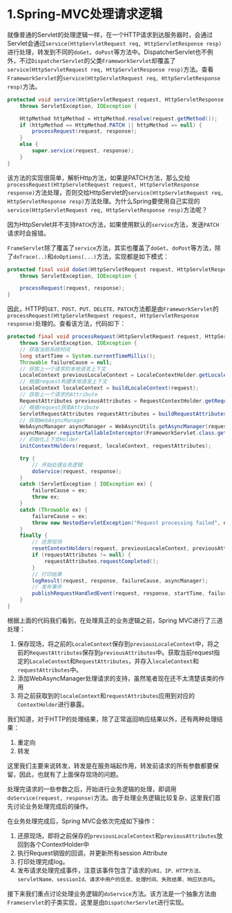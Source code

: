 # 1.Spring-MVC处理请求逻辑

就像普通的Servlet的处理逻辑一样，在一个HTTP请求到达服务器时，会通过Servlet会通过`service(HttpServletRequest req, HttpServletResponse resp)`进行处理，转发到不同的`doGet`、`doPost`等方法中。DispatcherServlet也不例外，不过`DispatcherServlet`的父类`FrameworkServlet`却覆盖了`service(HttpServletRequest req, HttpServletResponse resp)`方法。查看`FrameworkServlet`的`service(HttpServletRequest req, HttpServletResponse resp)`方法。

```java
protected void service(HttpServletRequest request, HttpServletResponse response)
    throws ServletException, IOException {

    HttpMethod httpMethod = HttpMethod.resolve(request.getMethod());
    if (httpMethod == HttpMethod.PATCH || httpMethod == null) {
        processRequest(request, response);
    }
    else {
        super.service(request, response);
    }
}
```

该方法的实现很简单，解析Http方法，如果是PATCH方法，那么交给`processRequest(HttpServletRequest request, HttpServletResponse response)`方法处理，否则交给HttpServlet的`service(HttpServletRequest req, HttpServletResponse resp)`方法处理。为什么Spring要使用自己实现的`service(HttpServletRequest req, HttpServletResponse resp)`方法呢？

因为HttpServlet并不支持`PATCH`方法，如果使用默认的`service`方法，发送`PATCH`请求时会报错。

`FrameServlet`除了覆盖了`service`方法，其实也覆盖了`doGet`、`doPost`等方法，除了`doTrace(..)`和`doOptions(...)`方法，实现都是如下模式：

```java
protected final void doGet(HttpServletRequest request, HttpServletResponse response)
    throws ServletException, IOException {

    processRequest(request, response);
}
```

因此，HTTP的`GET、POST、PUT、DELETE、PATCH`方法都是由`FrameworkServlet`的`processRequest(HttpServletRequest request, HttpServletResponse response)`处理的。查看该方法，代码如下：

```java
protected final void processRequest(HttpServletRequest request, HttpServletResponse response)
    throws ServletException, IOException {
    // 获取当前系统时间
    long startTime = System.currentTimeMillis();
    Throwable failureCause = null;
    // 获取上一个请求的本地语言上下文
    LocaleContext previousLocaleContext = LocaleContextHolder.getLocaleContext();
    // 根据request构建本地语言上下文
    LocaleContext localeContext = buildLocaleContext(request);
    // 获取上一个请求的Attribute
    RequestAttributes previousAttributes = RequestContextHolder.getRequestAttributes();
    // 根据request获取Attribute
    ServletRequestAttributes requestAttributes = buildRequestAttributes(request, response, previousAttributes);
    // 获取WebAsyncManager
    WebAsyncManager asyncManager = WebAsyncUtils.getAsyncManager(request);
    asyncManager.registerCallableInterceptor(FrameworkServlet.class.getName(), new RequestBindingInterceptor());
    // 初始化上下文Holder
    initContextHolders(request, localeContext, requestAttributes);

    try {
        // 开始处理业务逻辑
        doService(request, response);
    }
    catch (ServletException | IOException ex) {
        failureCause = ex;
        throw ex;
    }
    catch (Throwable ex) {
        failureCause = ex;
        throw new NestedServletException("Request processing failed", ex);
    }
    finally {
        // 还原现场
        resetContextHolders(request, previousLocaleContext, previousAttributes);
        if (requestAttributes != null) {
            requestAttributes.requestCompleted();
        }
        // 打印结果
        logResult(request, response, failureCause, asyncManager);
        // 发布事件
        publishRequestHandledEvent(request, response, startTime, failureCause);
    }
}
```

根据上面的代码我们看到，在处理真正的业务逻辑之前，Spring MVC进行了三道处理：

1. 保存现场，将之前的`LocaleContext`保存到`previousLocaleContext`中，将之前的`RequestAttributes`保存到`previousAttributes`中。获取当前request指定的`LocaleContext`和`RequestAttributes`，并存入`localeContext`和`requestAttributes`中。
2. 添加WebAsyncManager处理请求的支持，虽然笔者现在还不太清楚该类的作用
3. 将之前获取到的`localeContext`和`requestAttributes`应用到对应的`ContextHolder`进行暴露。

我们知道，对于HTTP的处理结果，除了正常返回响应结果以外，还有两种处理结果：

1. 重定向
2. 转发

这里我们主要来说转发，转发是在服务端起作用，转发前请求的所有参数都要保留，因此，也就有了上面保存现场的问题。

处理完请求的一些参数之后，开始进行业务逻辑的处理，即调用`doService(request, response)`方法。由于处理业务逻辑比较复杂，这里我们首先讨论业务处理完成后的操作。

在业务处理完成后，Spring MVC会依次完成如下操作：

1. 还原现场，即将之前保存的`previousLocaleContext`和`previousAttributes`放回到各个ContextHolder中
2. 执行Request销毁的回调，并更新所有session Attribute
3. 打印处理完成log。
4. 发布请求处理完成事件，注意该事件包含了请求的`URI、IP、HTTP方法、servletName、sessionId、请求中用户的信息、处理时间、失败结果、响应状态吗`。

接下来我们重点讨论处理业务逻辑的`doService`方法。该方法是一个抽象方法由`Frameservlet`的子类实现，这里是由`DispatcherServlet`进行实现。
